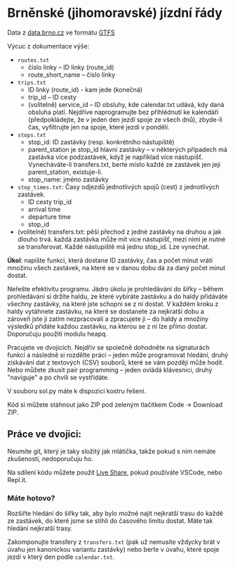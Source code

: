 # Brněnské (jihomoravské) jízdní řády

Data z [data.brno.cz](https://data.brno.cz/datasets/j%C3%ADzdn%C3%AD-%C5%99%C3%A1d-ids-jmk-ve-form%C3%A1tu-gtfs-gtfs-timetable-data/about) ve formátu [GTFS](https://developers.google.com/transit/gtfs/reference/)

Výcuc z dokumentace výše:
- `routes.txt`
    -  číslo linky – ID linky (route_id)
    - route_short_name – číslo linky
- `trips.txt`
    - ID linky (route_id) - kam jede (konečná)
    - trip_id – ID cesty
    - (volitelně) service_id – ID obsluhy, kde calendar.txt udává, kdy daná obsluha platí. Nejdříve naprogramujte bez přihlédnutí ke kalendáři (předpokládejte, že v jeden den jezdí spoje ze všech dnů), zbyde-li čas, vyfiltrujte jen na spoje, které jezdí v pondělí.
- `stops.txt`
    - stop_id: ID zastávky (resp. konkrétního nástupiště)
    - parent_station je stop_id hlavní zastávky – v některých případech má zastávka více podzastávek, když je například více nástupišť. Vynecháváte-li transfers.txt, berte místo každé ze zastávek jen její parent_station, existuje-li.
    - stop_name: jméno zastávky
- `stop_times.txt`: Časy odjezdů jednotlivých spojů (cest) z jednotlivých zastávek.
    - ID cesty trip_id
    - arrival time
    - departure time
    - stop_id
- (volitelně) transfers.txt: pěší přechod z jedné zastávky na druhou a jak dlouho trvá. každá zastávka může mít více nástupišť, mezi nimi je nutné se transferovat. Každé nástupiště má jednu stop_id. Lze vynechat.

**Úkol**: napište funkci, která dostane ID zastávky, čas a počet minut vrátí množinu všech zastávek, na které se v danou dobu dá za daný počet minut dostat.

Neřešte efektivitu programu. Jádro úkolu je prohledávání do šířky – během prohledávání si držíte haldu, ze které vybíráte zastávku a do haldy přidáváte všechny zastávky, na které jste schopni se z ní dostat. V každém kroku z haldy vytáhnete zastávku, na které se dostanete za nejkratší dobu a zároveň jste ji zatím nezpracovali a zpracujete ji – do haldy a množiny výsledků přidáte každou zastávku, na kterou se z ní lze přímo dostat. Doporučuju použití modulu heapq.

Pracujete ve dvojicích. Nejdřív se společně dohodněte na signaturách funkcí a následně si rozdělte práci – jeden může programovat hledání, druhý získávání dat z textových (CSV) souborů, které se vám později může hodit. Nebo můžete zkusit pair programming – jeden ovládá klávesnici, druhý "naviguje" a po chvíli se vystřídáte.

V souboru sol.py máte k dispozici kostru řešení.

Kód si můžete stáhnout jako ZIP pod zeleným tlačítkem Code -> Download ZIP.

## Práce ve dvojici:

Neumíte git, který je taky složitý jak mlátička, takže pokud s ním nemáte zkušenosti, nedoporučuju ho.

Na sdílení kódu můžete použít [Live Share](https://marketplace.visualstudio.com/items?itemName=MS-vsliveshare.vsliveshare), pokud používáte VSCode, nebo Repl.it.

### Máte hotovo?

Rozšiřte hledání do šířky tak, aby bylo možné najít nejkratší trasu do každé ze zastávek, do které jsme se stihli do časového limitu dostat. Máte tak hledání nejkratší trasy.

Zakomponujte transfery z `transfers.txt` (pak už nemusíte vždycky brát v úvahu jen kanonickou variantu zastávky) nebo berte v úvahu, které spoje jezdí v který den podle `calendar.txt`.
